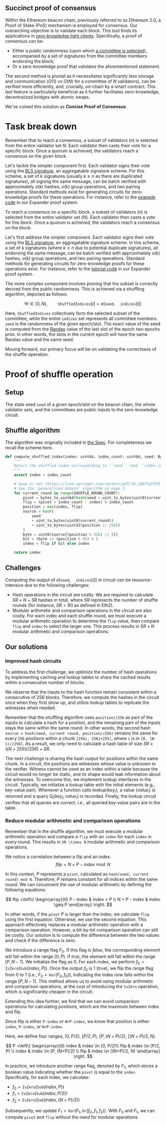 Succinct proof of consensus
---

Within the Ethereum beacon chain, previously referred to as Ethereum 2.0, a Proof of Stake (PoS) mechanism is employed for consensus. Our overarching objective is to validate each block. This tool finds its applications in [zero-knowledge light clients](https://docs.zkbridge.com/zklightclient-overview/introduction). Specifically, a proof of consensus can be:
- Either a public randomness (upon which [a committee is selected](https://hackmd.io/@benjaminion/shuffling)), accompanied by a set of signatures from the committee members endorsing the block;
- Or a zero-knowledge proof that validates the aforementioned statement.

The second method is pivotal as it necessitates significantly less storage and communication ($O(1)$ vs $O(N)$ for a committee of $N$ validators), can be verified more efficiently, and, crucially, on-chain by a smart contract. This last feature is particularly beneficial as it further facilitates zero-knowledge, decentralized bridges with atomic swaps.

We've coined this solution as __Concise Proof of Consensus__.


# Task break down



Remember that to reach a consensus, a subset of validators ($n$) is selected from the entire validator set $N$. Each validator then casts their vote for a specific block. Once a quorum is achieved, the validators reach a consensus on the given block.

Let's tackle the simpler component first. Each validator signs their vote using the [BLS signature](https://eth2book.info/capella/part2/building_blocks/signatures/), an aggregatable signature scheme. For this scheme, a set of $k$ signatures (usually $k\geq n$ as there are duplicated signatures), all signing the same message, can be batch verified with approximately $o(k)$ hashes, $o(k)$ group operations, and two pairing operations. Standard methods exist for generating circuits for zero-knowledge proofs for these operations. For instance, refer to the [example code](https://github.com/PolyhedraZK/ExpanderCompilerCollection/tree/master/examples) in our Expander proof system.


To reach a consensus on a specific block, a subset of validators ($n$) is selected from the entire validator set ($N$). Each validator then casts a vote for this block. Once a quorum is achieved, the validators reach a consensus on the block.

Let's first address the simpler component. Each validator signs their vote using the [BLS signature](https://eth2book.info/capella/part2/building_blocks/signatures/), an aggregatable signature scheme. In this scheme, a set of $k$ signatures (where $k\geq n$ due to potential duplicate signatures), all endorsing the same message, can be batch verified with approximately $o(k)$ hashes, $o(k)$ group operations, and two pairing operations. Standard methods for generating circuits for zero-knowledge proofs for these operations exist. For instance, refer to the [tutorial code](https://github.com/PolyhedraZK/ExpanderCompilerCollection/tree/master/examples) in our Expander proof system.

The more complex component involves proving that the subset is correctly derived from the public randomness. This is achieved via a shuffling algorithm, depicted as follows:

$$
\forall i \in [0, N), \quad\quad\texttt{ShuffledIndices}[i] = \sigma( \texttt{seed},\quad \texttt{indices}[i])
$$

Here, $\texttt{ShuffledIndices}$ collectively form the selected subset of the committee, while the entire $\texttt{indices}$ set represents all committee members. $\texttt{seed}$ is the randomness of the given epoch/slot. The exact value of the seed is computed from the [Randao](https://eth2book.info/capella/part2/building_blocks/randomness/#the-randao) value of the last slot of the epoch two epochs prior. In other words, the slots in the current epoch will have the same Randao value and the same seed. 

Moving forward, our primary focus will be on validating the correctness of the shuffle operation.

# Proof of shuffle operation

## Setup
The state seed $\texttt{seed}$ of a given epoch/slot on the beacon chain, the whole validator sets, and the committees are public inputs to the zero-knowledge circuit. 

## Shuffle algorithm

The algorithm was originally included in [the Spec](https://github.com/ethereum/consensus-specs/blob/v1.3.0/specs/phase0/beacon-chain.md#compute_shuffled_index). For completeness we recall the scheme here.

``` python
def compute_shuffled_index(index: uint64, index_count: uint64, seed: Bytes32) -> uint64:
    """
    Return the shuffled index corresponding to ``seed`` (and ``index_count``).
    """
    assert index < index_count

    # Swap or not (https://link.springer.com/content/pdf/10.1007%2F978-3-642-32009-5_1.pdf)
    # See the 'generalized domain' algorithm on page 3
    for current_round in range(SHUFFLE_ROUND_COUNT):
        pivot = bytes_to_uint64(hash(seed + uint_to_bytes(uint8(current_round)))[0:8]) % index_count
        flip = (pivot + index_count - index) % index_count
        position = max(index, flip)
        source = hash(
            seed
            + uint_to_bytes(uint8(current_round))
            + uint_to_bytes(uint32(position // 256))
        )
        byte = uint8(source[(position % 256) // 8])
        bit = (byte >> (position % 8)) % 2
        index = flip if bit else index

    return index
```

## Challenges
Computing the output of $\sigma( \texttt{seed},\quad \texttt{indices}[i])$ in circuit can be resource-intensive due to the following challenges:
- Hash operations in the circuit are costly. We are required to calculate $SR\times N + SR$ hashes in total, where $SR$ represents the number of shuffle rounds (for instance, $SR = 90$ as defined in Eth2).
- Modular arithmetic and comparison operations in the circuit are also costly. For each index and each shuffle round, we must execute a modular arithmetic operation to determine the `flip` value, then compare `flip` and `index` to select the larger one. This process results in $SR\times N$ modular arithmetic and comparison operations.

## Our solutions

### Improved hash circuits
To address the first challenge, we optimize the number of hash operations by implementing caching and lookup tables to share the cached results within a consecutive number of blocks.

We observe that the inputs to the hash function remain consistent within a consecutive of 256 blocks. Therefore, we compute the hashes in the circuit once when they first show up, and utilize lookup tables to replicate the witnesses when needed.

Remember that the shuffling algorithm uses `position//256` as part of the inputs to calculate a hash for a position, and the remaining part of the inputs stays the same within the same round. In other words, the second hash `source = hash(seed, current round, position//256)` remains the same for every `256` positions within a chunk `[256i, 256i+255]`, where `i` is in `[0, (N-1)//256]`. As a result, we only need to calculate a hash table of size $SR\times ((N+255)//256) + SR$.

The next challenge is sharing the hash output for positions within the same chunk. In a circuit, the positions are witnesses whose value is unknown to the verifier. Witness cannot be used as an index within a table because the circuit would no longer be static, and its shape would leak information about the witnesses. To overcome this, we implement lookup interfaces in the circuit. Typically, we initialize a lookup table with the initial elements (e.g., key-value pair). Whenever a function calls $lookup(key_i)$, a value ($value_i$) is returned and a query $Q_i(key_i , value_i)$ is recorded. Finally, the lookup circuit verifies that all queries are correct, i.e., all queried key-value pairs are in the table.

### Reduce modular arithmetic and comparison operations
Remember that in the shuffle algorithm, we must execute a modular arithmetic operation and compare a `flip` with an `index` for each `index` in every round. This results in `SR \times N` modular arithmetic and comparison operations.

We notice a correlation between a flip and an index:
$$
flip = N + P - index \bmod N
$$

In this context, $P$ represents a `pivot`, calculated as `hash(seed, current round) mod N`. Therefore, $P$ remains constant for all indices within the same round. We can circumvent the use of modular arithmetic by defining the following equations:

$$
flip =\left\{
\begin{array}{ll}
P - index  & index < P \\
N + P - index & index \geq P
\end{array}
\right.                                      
$$

In other words, if the `pivot` $P$ is larger than the index, we calculate `flip` using the first equation. Otherwise, we use the second equation. This approach effectively replaces a modular arithmetic operation with a comparison operation. However, a bit-by-bit comparison operation can still be costly. Our solution is to compute the difference between the two values and check if the difference is zero.

We introduce a range flag $F_0$. If this flag is $false$, the corresponding element will fall within the range $[0, P)$. If $true$, the element will fall within the range $[P, N-1]$. We initialize the flag as $0$. For each index, we perform $f_0 = \texttt{IsZero}(\texttt{Sub}(index, P))$. Once the output $f_0$ is $1$ (true), we flip the range flag from 0 to 1 (i.e., $F_0=\texttt{Xor}(F_0 , f_0)$), indicating the index now falls within the range $[P, N-1]$. This method allows us to avoid using modular arithmetic and comparison operations, at the cost of introducing the $\texttt{IsZero}$ operation, which is significantly cheaper in the circuit.

Extending this idea further,  we find that we can avoid comparison operations for calculating positions, which are the maximum between index and flip.

Since flip is either `P-index` or `N+P-index`, we know that position is either `index`, `P-index`, or `N+P-index`. 

Here, we define four ranges, $[0, P/2)$, $[P/2, P)$, $[P, (N+P)/2)$, $[(N+P)/2, N)$.

$$
P =\left\{
\begin{array}{ll}
index  & index \in [0, P/2)\\
flip  & index \in [P/2, P) \\
index &  index \in [P, (N+P)/2) \\
flip &  index \in [(N+P)/2, N)
\end{array}
\right.                                      
$$

In practice, we introduce another range flag, denoted by $F_1$, which stores a boolean value indicating whether the `pivot` is equal to the `index`. Specifically, for each index, we calculate:

- $f_0 = \texttt{IsZero}(\texttt{Sub}(index, P))$
- $f_1 = \texttt{IsZero}(\texttt{Sub}(index, P/2))$
- $f_2 = \texttt{IsZero}(\texttt{Sub}(index, (N+P)/2))$

Subsequently, we update $F_1 = \texttt{Xor}(F_1,\texttt{Or} (f_0, f_1,f_2))$. With $F_0$ and $F_1$, we can compute `pivot` and `flip` without the need for modular operations.

